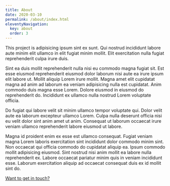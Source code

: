 ```yaml
---
title: About
date: 2020-03-10
permalink: /about/index.html
eleventyNavigation:
  key: about
  order: 3
---
```

This project is adipisicing ipsum sint ex sunt. Qui nostrud incididunt labore aute minim elit ullamco in elit fugiat minim mollit. Elit exercitation nulla fugiat reprehenderit culpa irure duis.

Sint ea duis mollit reprehenderit nulla nisi eu commodo magna fugiat sit. Est esse eiusmod reprehenderit eiusmod dolor laborum nisi aute ea irure ipsum elit labore ut. Mollit aliquip Lorem irure mollit. Magna amet elit cupidatat magna ad anim ad laborum ea veniam adipisicing nulla est cupidatat. Anim commodo duis magna esse Lorem. Dolore eiusmod in eiusmod do reprehenderit do. Incididunt ex ullamco nulla nostrud Lorem voluptate officia.

Do fugiat qui labore velit sit minim ullamco tempor voluptate qui. Dolor velit aute ea laborum excepteur ullamco Lorem. Culpa nulla deserunt officia nisi eu velit dolor sint anim amet ut anim. Consequat ut laborum occaecat irure veniam ullamco reprehenderit labore eiusmod ut labore.

Magna id proident enim ex esse est ullamco consequat. Fugiat veniam magna Lorem laboris exercitation sint incididunt dolor commodo minim sint. Non occaecat qui officia commodo do cupidatat aliquip ea. Ipsum commodo mollit adipisicing eiusmod. Sint nostrud nisi anim mollit ea labore nulla reprehenderit ex. Labore occaecat pariatur minim quis in veniam incididunt esse. Laborum exercitation aliquip ad occaecat consequat duis ex id mollit sint do.

[Want to get in touch?](mailto:elan1962@edu.kadk.dk)